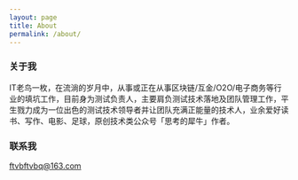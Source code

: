 ```yaml
---
layout: page
title: About
permalink: /about/
---
```


### 关于我

IT老鸟一枚，在流淌的岁月中，从事或正在从事区块链/互金/O2O/电子商务等行业的填坑工作，目前身为测试负责人，主要肩负测试技术落地及团队管理工作，平生戮力成为一位出色的测试技术领导者并让团队充满正能量的技术人，业余爱好读书、写作、电影、足球，原创技术类公众号「思考的犀牛」作者。

### 联系我

[ftvbftvbq@163.com](mailto:ftvbftvbq@163.com)
